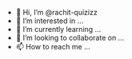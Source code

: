 - 👋 Hi, I’m @rachit-quizizz
- 👀 I’m interested in ...
- 🌱 I’m currently learning ...
- 💞️ I’m looking to collaborate on ...
- 📫 How to reach me ...

<!---
rachit-quizizz/rachit-quizizz is a ✨ special ✨ repository because its `README.md` (this file) appears on your GitHub profile.
You can click the Preview link to take a look at your changes.
--->
